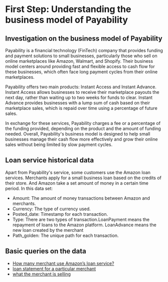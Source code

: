 # First Step: Understanding the business model of Payability
## Investigation on the business model of Payability
Payability is a financial technology (FinTech) company that provides funding and payment solutions to small businesses, particularly those who sell on online marketplaces like Amazon, Walmart, and Shopify. Their business model centers around providing fast and flexible access to cash flow for these businesses, which often face long payment cycles from their online marketplaces.

Payability offers two main products: Instant Access and Instant Advance. Instant Access allows businesses to receive their marketplace payouts the next day, rather than waiting up to two weeks for funds to clear. Instant Advance provides businesses with a lump sum of cash based on their marketplace sales, which is repaid over time using a percentage of future sales.

In exchange for these services, Payability charges a fee or a percentage of the funding provided, depending on the product and the amount of funding needed. Overall, Payability's business model is designed to help small businesses manage their cash flow more effectively and grow their online sales without being limited by slow payment cycles.
## Loan service historical data
Apart from Payability's service, some customers use the Amazon loan services. Merchants apply for a small business loan based on the credits of their store. And Amazon take a set amount of money in a certain time period.
In this data set:
- Amount: The amount of money transactions between Amazon and merchants.
- Currency: The type of currency used.
- Posted_date: Timestamp for each transaction.
- Type: There are two types of transaction.LoanPayment means the repayment of loans to the Amazon platform. LoanAdvance means the new loan created by the merchant
- Path_golden: The unique path for each transaction.
## Basic queries on the data
- [How many merchant use Amazon’s loan service? ](https://github.com/wz2392/nyu-itp-spring23-payability/blob/main/Sprint2/Loan-servicing-historical/merchant_num_with_loan.sql)
- [loan statement for a particular merchant](https://github.com/wz2392/nyu-itp-spring23-payability/blob/main/Sprint2/Loan-servicing-historical/Loan-by-merchant.sql)
- [what the merchant is selling](https://github.com/wz2392/nyu-itp-spring23-payability/blob/main/Sprint2/Loan-servicing-historical/Listing-by-merchant.sql)
